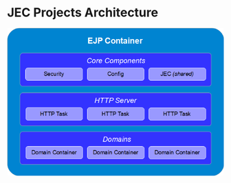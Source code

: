 # JEC Projects Architecture

![JEC Containers Architecture](https://raw.githubusercontent.com/jec-project/JEC/master/wiki/dist/assets/jec-spec/jec-domains-architecture.png "JEC Containers Architecture")

